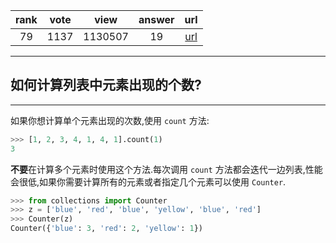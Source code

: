 
| rank | vote | view | answer | url |
|:-:|:-:|:-:|:-:|:-:|
|79|1137|1130507|19| [url](http://stackoverflow.com/questions/2600191/how-to-count-the-occurrences-of-a-list-item) |
***

## 如何计算列表中元素出现的个数?

***

如果你想计算单个元素出现的次数,使用 `count` 方法:

```python
>>> [1, 2, 3, 4, 1, 4, 1].count(1)
3
```

**不要**在计算多个元素时使用这个方法.每次调用 `count` 方法都会迭代一边列表,性能会很低,如果你需要计算所有的元素或者指定几个元素可以使用 `Counter`.

```python
>>> from collections import Counter
>>> z = ['blue', 'red', 'blue', 'yellow', 'blue', 'red']
>>> Counter(z)
Counter({'blue': 3, 'red': 2, 'yellow': 1})
```
